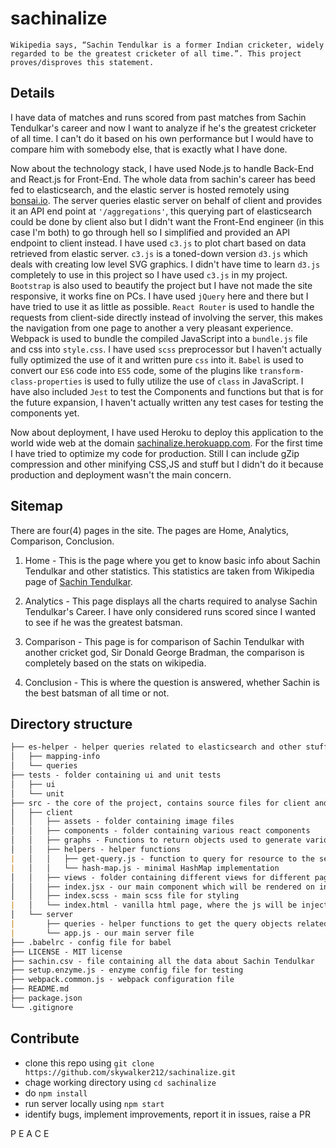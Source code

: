 # sachinalize

    Wikipedia says, “Sachin Tendulkar is a former Indian cricketer, widely regarded to be the greatest cricketer of all time.”. This project proves/disproves this statement.

## Details

I have data of matches and runs scored from past matches from Sachin Tendulkar's career and now I want to analyze if he's the greatest cricketer of all time. I can't do it based on his own performance but I would have to compare him with somebody else, that is exactly what I have done.

Now about the technology stack, I have used Node.js to handle Back-End and React.js for Front-End. The whole data from sachin's career has beed fed to elasticsearch, and the elastic server is hosted remotely using [bonsai.io](bonsai.io). The server queries elastic server on behalf of client and provides it an API end point at `'/aggregations'`, this querying part of elasticsearch could be done by client also but I didn't want the Front-End engineer (in this case I'm both) to go through hell so I simplified and provided an API endpoint to client instead. I have used `c3.js` to plot chart based on data retrieved from elastic server. `c3.js` is a toned-down version `d3.js` which deals with creating low level SVG graphics. I didn't have time to learn `d3.js` completely to use in this project so I have used `c3.js` in my project. `Bootstrap` is also used to beautify the project but I have not made the site responsive, it works fine on PCs. I have used `jQuery` here and there but I have tried to use it as little as possible. `React Router` is used to handle the requests from client-side directly instead of involving the server, this makes the navigation from one page to another a very pleasant experience. Webpack is used to bundle the compiled JavaScript into a `bundle.js` file and css into `style.css`. I have used `scss` preprocessor but I haven't actually fully optimized the use of it and written pure `css` into it. `Babel` is used to convert our `ES6` code into `ES5` code, some of the plugins like `transform-class-properties` is used to fully utilize the use of `class` in JavaScript. I have also included `Jest` to test the Components and functions but that is for the future expansion, I haven't actually written any test cases for testing the components yet.

Now about deployment, I have used Heroku to deploy this application to the world wide web at the domain [sachinalize.herokuapp.com](http://sachinalize.herokuapp.com). For the first time I have tried to optimize my code for production. Still I can include gZip compression and other minifying CSS,JS and stuff but I didn't do it because production and deployment wasn't the main concern.

## Sitemap

There are four(4) pages in the site. The pages are Home, Analytics, Comparison, Conclusion.

1. Home - This is the page where you get to know basic info about Sachin Tendulkar and other statistics. This statistics are taken from Wikipedia page of [Sachin Tendulkar](https://en.wikipedia.org/wiki/Sachin_Tendulkar).

2. Analytics - This page displays all the charts required to analyse Sachin Tendulkar's Career. I have only considered runs scored since I wanted to see if he was the greatest batsman.

3. Comparison - This page is for comparison of Sachin Tendulkar with another cricket god, Sir Donald George Bradman, the comparison is completely based on the stats on wikipedia.

4. Conclusion - This is where the question is answered, whether Sachin is the best batsman of all time or not.

## Directory structure

```md
├── es-helper - helper queries related to elasticsearch and other stuff like mapping info for the document
│   ├── mapping-info
│   └── queries
├── tests - folder containing ui and unit tests
│   ├── ui
│   └── unit
├── src - the core of the project, contains source files for client and server
│   ├── client
│   │   ├── assets - folder containing image files
│   │   ├── components - folder containing various react components
│   │   ├── graphs - Functions to return objects used to generate various charts
│   │   ├── helpers - helper functions
|   │   │   ├── get-query.js - function to query for resource to the server
|   │   │   └── hash-map.js - minimal HashMap implementation
│   │   ├── views - folder containing different views for different pages
│   │   ├── index.jsx - our main component which will be rendered on index.html
│   │   ├── index.scss - main scss file for styling
|   │   └── index.html - vanilla html page, where the js will be injected
│   └── server
|       ├── queries - helper functions to get the query objects related to elasticsearch
|       └── app.js - our main server file
├── .babelrc - config file for babel
├── LICENSE - MIT license
├── sachin.csv - file containing all the data about Sachin Tendulkar
├── setup.enzyme.js - enzyme config file for testing
├── webpack.common.js - webpack configuration file
├── README.md
├── package.json
└── .gitignore
```

## Contribute

- clone this repo using `git clone https://github.com/skywalker212/sachinalize.git`
- chage working directory using `cd sachinalize`
- do `npm install`
- run server locally using `npm start`
- identify bugs, implement improvements, report it in issues, raise a PR

P E A C E